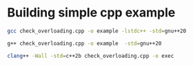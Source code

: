 # Building simple cpp example

```sh
gcc check_overloading.cpp -o example -lstdc++ -std=gnu++20

g++ check_overloading.cpp -o example  -std=gnu++20

clang++ -Wall -std=c++2b check_overloading.cpp -o exec
```
